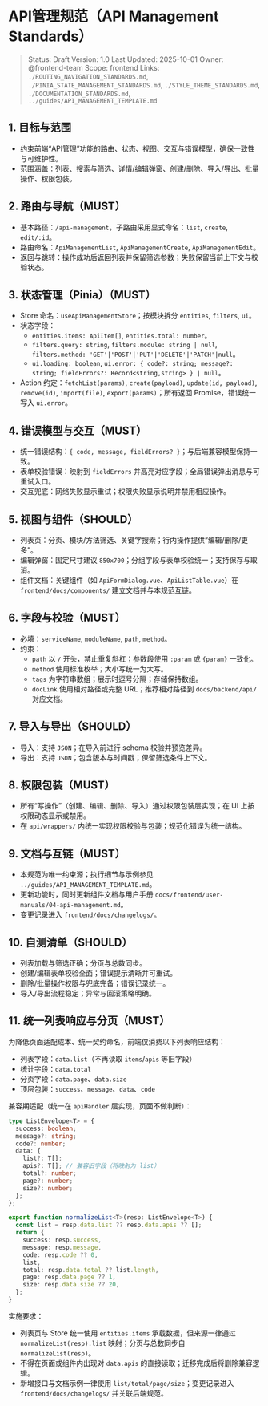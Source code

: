 # API管理规范（API Management Standards）

> Status: Draft
> Version: 1.0
> Last Updated: 2025-10-01
> Owner: @frontend-team
> Scope: frontend
> Links: `./ROUTING_NAVIGATION_STANDARDS.md`, `./PINIA_STATE_MANAGEMENT_STANDARDS.md`, `./STYLE_THEME_STANDARDS.md`, `./DOCUMENTATION_STANDARDS.md`, `../guides/API_MANAGEMENT_TEMPLATE.md`

## 1. 目标与范围
- 约束前端“API管理”功能的路由、状态、视图、交互与错误模型，确保一致性与可维护性。
- 范围涵盖：列表、搜索与筛选、详情/编辑弹窗、创建/删除、导入/导出、批量操作、权限包装。

## 2. 路由与导航（MUST）
- 基本路径：`/api-management`，子路由采用显式命名：`list`, `create`, `edit/:id`。
- 路由命名：`ApiManagementList`, `ApiManagementCreate`, `ApiManagementEdit`。
- 返回与跳转：操作成功后返回列表并保留筛选参数；失败保留当前上下文与校验状态。

## 3. 状态管理（Pinia）（MUST）
- Store 命名：`useApiManagementStore`；按模块拆分 `entities`, `filters`, `ui`。
- 状态字段：
  - `entities.items: ApiItem[]`, `entities.total: number`。
  - `filters.query: string`, `filters.module: string | null`, `filters.method: 'GET'|'POST'|'PUT'|'DELETE'|'PATCH'|null`。
  - `ui.loading: boolean`, `ui.error: { code?: string; message?: string; fieldErrors?: Record<string,string> } | null`。
- Action 约定：`fetchList(params)`, `create(payload)`, `update(id, payload)`, `remove(id)`, `import(file)`, `export(params)`；所有返回 Promise，错误统一写入 `ui.error`。

## 4. 错误模型与交互（MUST）
- 统一错误结构：`{ code, message, fieldErrors? }`；与后端兼容模型保持一致。
- 表单校验错误：映射到 `fieldErrors` 并高亮对应字段；全局错误弹出消息与可重试入口。
- 交互兜底：网络失败显示重试；权限失败显示说明并禁用相应操作。

## 5. 视图与组件（SHOULD）
- 列表页：分页、模块/方法筛选、关键字搜索；行内操作提供“编辑/删除/更多”。
- 编辑弹窗：固定尺寸建议 `850x700`；分组字段与表单校验统一；支持保存与取消。
- 组件文档：关键组件（如 `ApiFormDialog.vue`、`ApiListTable.vue`）在 `frontend/docs/components/` 建立文档并与本规范互链。

## 6. 字段与校验（MUST）
- 必填：`serviceName`, `moduleName`, `path`, `method`。
- 约束：
  - `path` 以 `/` 开头，禁止重复斜杠；参数段使用 `:param` 或 `{param}` 一致化。
  - `method` 使用标准枚举；大小写统一为大写。
  - `tags` 为字符串数组；展示时逗号分隔；存储保持数组。
  - `docLink` 使用相对路径或完整 URL；推荐相对路径到 `docs/backend/api/` 对应文档。

## 7. 导入与导出（SHOULD）
- 导入：支持 `JSON`；在导入前进行 schema 校验并预览差异。
- 导出：支持 `JSON`；包含版本与时间戳；保留筛选条件上下文。

## 8. 权限包装（MUST）
- 所有“写操作”（创建、编辑、删除、导入）通过权限包装层实现；在 UI 上按权限动态显示或禁用。
- 在 `api/wrappers/` 内统一实现权限校验与包装；规范化错误为统一结构。

## 9. 文档与互链（MUST）
- 本规范为唯一约束源；执行细节与示例参见 `../guides/API_MANAGEMENT_TEMPLATE.md`。
- 更新功能时，同时更新组件文档与用户手册 `docs/frontend/user-manuals/04-api-management.md`。
- 变更记录进入 `frontend/docs/changelogs/`。

## 10. 自测清单（SHOULD）
- 列表加载与筛选正确；分页与总数同步。
- 创建/编辑表单校验全面；错误提示清晰并可重试。
- 删除/批量操作权限与兜底完备；错误记录统一。
- 导入/导出流程稳定；异常与回滚策略明确。

## 11. 统一列表响应与分页（MUST）

为降低页面适配成本、统一契约命名，前端仅消费以下列表响应结构：

- 列表字段：`data.list`（不再读取 `items`/`apis` 等旧字段）
- 统计字段：`data.total`
- 分页字段：`data.page`、`data.size`
- 顶层包装：`success`、`message`、`data`、`code`

兼容期适配（统一在 `apiHandler` 层实现，页面不做判断）：

```ts
type ListEnvelope<T> = {
  success: boolean;
  message?: string;
  code?: number;
  data: {
    list?: T[];
    apis?: T[]; // 兼容旧字段（将映射为 list）
    total?: number;
    page?: number;
    size?: number;
  };
};

export function normalizeList<T>(resp: ListEnvelope<T>) {
  const list = resp.data.list ?? resp.data.apis ?? [];
  return {
    success: resp.success,
    message: resp.message,
    code: resp.code ?? 0,
    list,
    total: resp.data.total ?? list.length,
    page: resp.data.page ?? 1,
    size: resp.data.size ?? 20,
  };
}
```

实施要求：
- 列表页与 Store 统一使用 `entities.items` 承载数据，但来源一律通过 `normalizeList(resp).list` 映射；分页与总数同步自 `normalizeList(resp)`。
- 不得在页面或组件内出现对 `data.apis` 的直接读取；迁移完成后将删除兼容逻辑。
- 新增接口与文档示例一律使用 `list/total/page/size`；变更记录进入 `frontend/docs/changelogs/` 并关联后端规范。